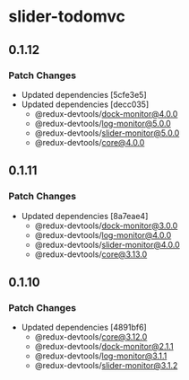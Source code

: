 # slider-todomvc

## 0.1.12

### Patch Changes

- Updated dependencies [5cfe3e5]
- Updated dependencies [decc035]
  - @redux-devtools/dock-monitor@4.0.0
  - @redux-devtools/log-monitor@5.0.0
  - @redux-devtools/slider-monitor@5.0.0
  - @redux-devtools/core@4.0.0

## 0.1.11

### Patch Changes

- Updated dependencies [8a7eae4]
  - @redux-devtools/dock-monitor@3.0.0
  - @redux-devtools/log-monitor@4.0.0
  - @redux-devtools/slider-monitor@4.0.0
  - @redux-devtools/core@3.13.0

## 0.1.10

### Patch Changes

- Updated dependencies [4891bf6]
  - @redux-devtools/core@3.12.0
  - @redux-devtools/dock-monitor@2.1.1
  - @redux-devtools/log-monitor@3.1.1
  - @redux-devtools/slider-monitor@3.1.2
